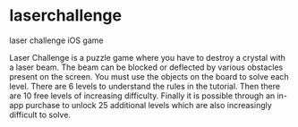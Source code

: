 # laserchallenge
laser challenge iOS game

Laser Challenge is a puzzle game where you have to destroy a crystal with a laser beam.
The beam can be blocked or deflected by various obstacles present on the screen.
You must use the objects on the board to solve each level.
There are 6 levels to understand the rules in the tutorial.
Then there are 10 free levels of increasing difficulty.
Finally it is possible through an in-app purchase to unlock 25 additional levels which are also increasingly difficult to solve.
